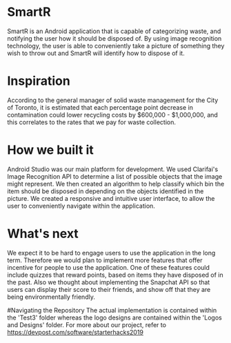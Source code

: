 # SmartR
SmartR is an Android application that is capable of categorizing waste, and notifying the user how it should be disposed of. By using image recognition technology, the user is able to conveniently take a picture of something they wish to throw out and SmartR will identify how to dispose of it.


# Inspiration
According to the general manager of solid waste management for the City of Toronto, it is estimated that each percentage point decrease in contamination could lower recycling costs by $600,000 - $1,000,000, and this correlates to the rates that we pay for waste collection.


# How we built it
Android Studio was our main platform for development. We used Clarifai's Image Recognition API to determine a list of possible objects that the image might represent. We then created an algorithm to help classify which bin the item should be disposed in depending on the objects identified in the picture. We created a responsive and intuitive user interface, to allow the user to conveniently navigate within the application.


# What's next
We expect it to be hard to engage users to use the application in the long term. Therefore we would plan to implement more features that offer incentive for people to use the application. One of these features could include quizzes that reward points, based on items they have disposed of in the past. Also we thought about implementing the Snapchat API so that users can display their score to their friends, and show off that they are being environmentally friendly.


#Navigating the Repository 
The actual implementation is contained within the 'Test3' folder whereas the logo designs are contained within the 'Logos and Designs' folder. For more about our project, refer to https://devpost.com/software/starterhacks2019